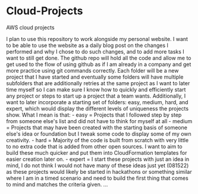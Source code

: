 # Cloud-Projects
AWS cloud projects

I plan to use this repository to work alongside my personal website.
I want to be able to use the website as a daily blog post on the changes I performed and why I chose to do such changes, and to add more tasks I want to still get done.
The github repo will hold all the code and allow me to get used to the flow of using github as if I am already in a company and get more practice using git commands correctly.
Each folder will be a new project that I have started and eventually some folders will have multiple subfolders that are additionally retries at the same project as I want to later time myself so I can make sure I know how to quickly and efficiently start any project or steps to start up a project that a team wants.
Additionally, I want to later incorporate a starting set of folders: easy, medium, hard, and expert, which would display the different levels of uniqueness the projects show. What I mean is that:
    - easy = Projects that I followed step by step from someone else's list and did not have to think for myself at all
    - medium = Projects that may have been created with the starting basis of someone else's idea or foundation but I tweak some code to display some of my own creativity. 
    - hard = Majority of the code is built from scratch with very little to no extra code that is added from other open sources. I want to aim to build these much quicker and put them into CloudFormation templates for easier creation later on.
    - expert = I start these projects with just an idea in mind, I do not think I would not have many of these ideas just yet (081522) as these projects would likely be started in hackathons or something similar where I am in a timed scenario and need to build the first thing that comes to mind and matches the criteria given.
...